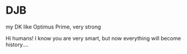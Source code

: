 # DJB
my DK like Optimus Prime, very strong

Hi humans! I know you are very smart, but now everything will become history....
